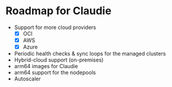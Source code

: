 # Roadmap for Claudie

- Support for more cloud providers
  - [x] OCI
  - [x] AWS
  - [x] Azure
- Periodic health checks & sync loops for the managed clusters
- Hybrid-cloud support (on-premises)
- arm64 images for Claudie
- arm64 support for the nodepools
- Autoscaler
